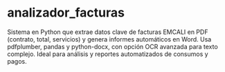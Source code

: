 # analizador_facturas
Sistema en Python que extrae datos clave de facturas EMCALI en PDF (contrato, total, servicios) y genera informes automáticos en Word. Usa pdfplumber, pandas y python-docx, con opción OCR avanzada para texto complejo. Ideal para análisis y reportes automatizados de consumos y pagos.
